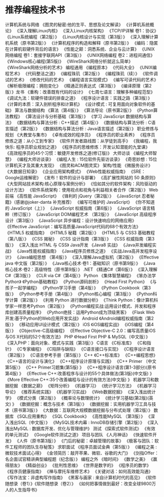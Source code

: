 # 推荐编程技术书

计算机系统与网络
《图灵的秘密:他的生平、思想及论文解读》
《计算机系统概论》
《深入理解Linux内核》
《深入Linux内核架构》
《TCP/IP详解 卷1：协议》
《Linux系统编程（第2版）》
《Linux内核设计与实现（第3版）》
《深入理解计算机系统（原书第2版）》
《计算机程序的构造和解释（原书第2版）》
《编码：隐匿在计算机软硬件背后的语言》
《性能之颠：洞悉系统、企业与云计算》
《UNIX网络编程 卷1：套接字联网API（第3版）》
《UNIX网络编程 卷2：进程间通信》
《Windows核心编程(第5版)》
《WireShark网络分析就这么简单》
《WireShark网络分析的艺术》
编程通用
《编程原本》
《代码大全》
《UNIX编程艺术》
《代码整洁之道》
《编程珠玑（第2版）》
《编程珠玑（续）》
《软件调试的艺术》
《修改代码的艺术》
《编程语言实现模式》
《编写可读代码的艺术》
《解析极限编程：拥抱变化》
《精通正则表达式（第3版）》
《编译原理（第2版）》龙书
《重构：改善既有代码的设计》
《七周七语言：理解多种编程范型》
《调试九法：软硬件错误的排查之道》
《程序设计语言：实践之路（第3版）》
《计算的本质：深入剖析程序和计算机》
《设计模式 : 可复用面向对象软件的基础》
算法与数据结构
《算法（第4版）》
《算法导论（原书第2版）》
《Python算法教程》
《算法设计与分析基础（第3版）》
《学习 JavaScript 数据结构与算法》
《数据结构与算法分析 : C++描述（第4版）》
《数据结构与算法分析 : C语言描述（第2版）》
《数据结构与算法分析 : Java语言描述（第2版）》
职业修炼与规划
《大教堂与集市》
《卓有成效的程序员》
《程序员的职业素养》
《程序员修炼之道：从小工到专家》
《软件开发者路线图：从学徒到高手》
《我编程，我快乐: 程序员职业规划之道》
《程序员的思维修炼：开发认知潜能的九堂课》
《高效程序员的45个习惯：敏捷开发修炼之道(修订版)》
大师访谈
《编程大师智慧》
《编程大师访谈录》
《编程人生 : 15位软件先驱访谈录》
《奇思妙想 : 15位计算机天才及其重大发现》
《图灵和ACM图灵奖》
架构/性能
《微服务设计》
《大数据日知录》
《企业应用架构模式》
《Web性能权威指南》
《SRE：Google运维解密》
《发布！软件的设计与部署》
《高扩展性网站的 50 条原则》
《大型网站技术架构:核心原理与案例分析》
《恰如其分的软件架构：风险驱动的设计方法》
《软件系统架构：使用视点和视角与利益相关者合作（第2版）》
Web前端
《高性能 JavaScript》
《锋利的 jQuery（第2版）》
《JavaScript 忍者秘籍》（感谢@joker-danta 补充推荐）
《编写可维护的 JavaScript》
《你不知道的 JavaScript（上）》
《JavaScript 权威指南（第6版）》
《JavaScript 语言精粹（修订版）》
《JavaScript DOM编程艺术 （第2版）》
《JavaScript 高级程序设计（第3版）》
《JavaScript 异步编程：设计快速响应的网络应用》
《Effective JavaScript：编写高质量JavaScript代码的68个有效方法》
《HTML5 权威指南》
《HTML5 秘籍（第2版）》
《HTML5 与 CSS3 基础教程（第八版）》
《CSS 揭秘》
《CSS 设计指南（第3版）》
《CSS 权威指南（第3版）》
《深入浅出 HTML 与 CSS》
Java开发
《Java8 实战》
《Java并发编程实战》
《Java性能权威指南》
《Java程序员修炼之道》
《实战Java高并发程序设计》
《Java编程思想 （第4版）》
《深入理解Java虚拟机（第2版）》
《Effective java 中文版（第2版）》
《Java核心技术·卷1：基础知识（原书第9版）》
《Java核心技术·卷2：高级特性（原书第9版）》
.NET
《精通C#（第6版）》
《深入理解C#（第3版）》
《CLR via C#（第4版）》
Python
《集体智慧编程》
《笨办法学Python》
《Python基础教程》
《Python源码剖析》
《Head First Python》
《与孩子一起学编程》
《Python学习手册（第4版）》
《Python Cookbook（第3版）》
《Python参考手册（第4版）》
《Python核心编程（第3版）》
《Python科学计算（第2版）》
《利用 Python 进行数据分析》
《Think Python：像计算机科学家一样思考Python（第2版）》
《Python编程实战:运用设计模式、并发和程序库创建高质量程序》
《Python绝技：运用Python成为顶级黑客》
《Flask Web开发:基于Python的Web应用开发实战》
Android
《Android编程权威指南（第2版）》
《移动应用UI设计模式（第2版）》
iOS
《iOS编程实战》
《iOS编程（第4版）》
《Objective-C高级编程》
《Effective Objective-C 2.0：编写高质量iOS与OS X代码的52个有效方法》
PHP
《Head First PHP & MySQL（中文版）》
《深入PHP：面向对象、模式与实践（第3版）》
C语言
《C标准库》
《C和指针》
《C专家编程》
《C陷阱与缺陷》
《C语言接口与实现》
《C程序设计语言（第2版）》
《C语言参考手册（第5版）》
C++
《C++标准库》
《C++编程思想》
《C++语言的设计与演化》
《C++程序设计原理与实践》
《C++ Primer （中文第5版）》
《C++ Primer习题集(第5版) 》
《C++程序设计语言(第1-3部分)(原书第4版) 》
《Effective C++:改善程序与设计的55个具体做法(第3版)(中文版) 》
《More Effective C++:35个改善编程与设计的有效方法(中文版) 》
机器学习和数据挖掘
《数据之巅》
《矩阵分析》
《机器学习》
《统计学习方法》
《机器学习导论》
《推荐系统实践》
《机器学习实战》
《Web数据挖掘》
《深入浅出统计学》
《模式分类（第2版）》
《概率论与数理统计》
《统计学习基础(第2版)(英文) 》
《数据挖掘：概念与技术（第3版）》
《数据挖掘：实用机器学习工具与技术（原书第3版）》
《大数据：互联网大规模数据挖掘与分布式处理（第2版）》
数据库
《SQL应用重构》
《SQL Cookbook》
《高性能MySQL （第3版）》
《深入浅出SQL（中文版）》
《MySQL技术内幕 : InnoDB存储引擎（第2版）》
《深入浅出MySQL : 数据库开发、优化与管理维护》
测试
《探索式软件测试》
《有效的单元测试》
《Google软件测试之道》
项目与团队
《人月神话》
《快速软件开发》
《人件（原书第3版）》
《门后的秘密：卓越管理的故事》
《极客与团队：软件工程师的团队生存秘笈》
求职面试
《程序员面试金典（第5版）》
《编程之美 : 微软技术面试心得》
《金领简历：敲开苹果、微软、谷歌的大门》
《剑指Offer：名企面试官精讲典型编程题（纪念版）》
编程之外
《暗时间》
《数学之美》
《赢得朋友》
《精益创业》
《批判性思维》
《世界是数字的》
《程序员的数学》
《程序员健康指南》
《禅与摩托车维修艺术》
《关键对话：如何高效能沟通》
《写作法宝：非虚构写作指南》
《黑客与画家 : 来自计算机时代的高见》
《软件随想录（卷1）》《软件随想录（卷2）》
《如何把事情做到最好：改变全球9800万人的人生指导书》